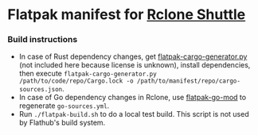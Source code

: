 # Flatpak manifest for [Rclone Shuttle](https://github.com/pieterdd/RcloneShuttle)

### Build instructions
- In case of Rust dependency changes, get [flatpak-cargo-generator.py](https://github.com/flatpak/flatpak-builder-tools/blob/master/cargo/flatpak-cargo-generator.py) (not included here because license is unknown), install dependencies, then execute `flatpak-cargo-generator.py /path/to/code/repo/Cargo.lock -o /path/to/manifest/repo/cargo-sources.json`.
- In case of Go dependency changes in Rclone, use [flatpak-go-mod](https://github.com/flatpak/flatpak-builder-tools/tree/master/go-modules) to regenerate `go-sources.yml`.
- Run `./flatpak-build.sh` to do a local test build. This script is not used by Flathub's build system.